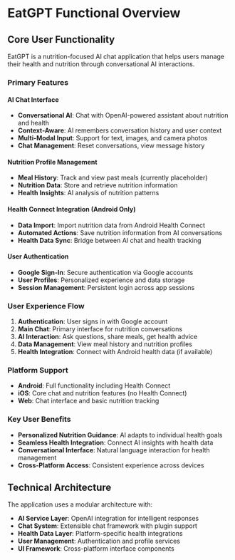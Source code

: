 # EatGPT Functional Overview

## Core User Functionality

EatGPT is a nutrition-focused AI chat application that helps users manage their health and nutrition through conversational AI interactions.

### **Primary Features**

#### **AI Chat Interface**

- **Conversational AI**: Chat with OpenAI-powered assistant about nutrition and health
- **Context-Aware**: AI remembers conversation history and user context
- **Multi-Modal Input**: Support for text, images, and camera photos
- **Chat Management**: Reset conversations, view message history

#### **Nutrition Profile Management**

- **Meal History**: Track and view past meals (currently placeholder)
- **Nutrition Data**: Store and retrieve nutrition information
- **Health Insights**: AI analysis of nutrition patterns

#### **Health Connect Integration** (Android Only)

- **Data Import**: Import nutrition data from Android Health Connect
- **Automated Actions**: Save nutrition information from AI conversations
- **Health Data Sync**: Bridge between AI chat and health tracking

#### **User Authentication**

- **Google Sign-In**: Secure authentication via Google accounts
- **User Profiles**: Personalized experience and data storage
- **Session Management**: Persistent login across app sessions

### **User Experience Flow**

1. **Authentication**: User signs in with Google account
2. **Main Chat**: Primary interface for nutrition conversations
3. **AI Interaction**: Ask questions, share meals, get health advice
4. **Data Management**: View meal history and nutrition profiles
5. **Health Integration**: Connect with Android health data (if available)

### **Platform Support**

- **Android**: Full functionality including Health Connect
- **iOS**: Core chat and nutrition features (no Health Connect)
- **Web**: Chat interface and basic nutrition tracking

### **Key User Benefits**

- **Personalized Nutrition Guidance**: AI adapts to individual health goals
- **Seamless Health Integration**: Connect AI insights with health data
- **Conversational Interface**: Natural language interaction for health management
- **Cross-Platform Access**: Consistent experience across devices

## Technical Architecture

The application uses a modular architecture with:

- **AI Service Layer**: OpenAI integration for intelligent responses
- **Chat System**: Extensible chat framework with plugin support
- **Health Data Layer**: Platform-specific health integrations
- **User Management**: Authentication and profile services
- **UI Framework**: Cross-platform interface components
